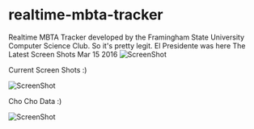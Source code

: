 # realtime-mbta-tracker
Realtime MBTA Tracker developed by the Framingham State University Computer Science Club. So it's pretty legit.
El Presidente was here
The Latest Screen Shots Mar 15 2016
![ScreenShot](https://github.com/nathandentzau/realtime-mbta-tracker/blob/master/Screen%20Shot%202016-03-15%20at%2010.30.37%20PM.png?raw=true)

Current Screen Shots :)

![ScreenShot](https://github.com/nathandentzau/realtime-mbta-tracker/blob/master/Screen.Shot.2016-03-04.at.5.41.39.AM.png?raw=true)

Cho Cho Data :)

![ScreenShot](https://github.com/nathandentzau/realtime-mbta-tracker/blob/master/Screen.Shot.2016-03-04.at.5.44.06.AM.png?raw=true)
